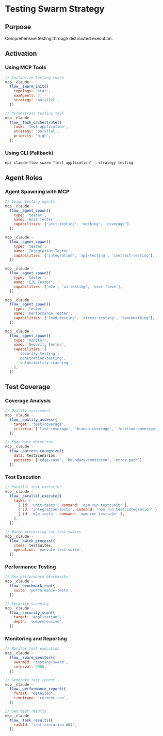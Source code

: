 # Testing Swarm Strategy

## Purpose

Comprehensive testing through distributed execution.

## Activation

### Using MCP Tools

```javascript
// Initialize testing swarm
mcp__claude -
  flow__swarm_init({
    topology: 'star',
    maxAgents: 7,
    strategy: 'parallel',
  })

// Orchestrate testing task
mcp__claude -
  flow__task_orchestrate({
    task: 'test application',
    strategy: 'parallel',
    priority: 'high',
  })
```

### Using CLI (Fallback)

`npx claude-flow swarm "test application" --strategy testing`

## Agent Roles

### Agent Spawning with MCP

```javascript
// Spawn testing agents
mcp__claude -
  flow__agent_spawn({
    type: 'tester',
    name: 'Unit Tester',
    capabilities: ['unit-testing', 'mocking', 'coverage'],
  })

mcp__claude -
  flow__agent_spawn({
    type: 'tester',
    name: 'Integration Tester',
    capabilities: ['integration', 'api-testing', 'contract-testing'],
  })

mcp__claude -
  flow__agent_spawn({
    type: 'tester',
    name: 'E2E Tester',
    capabilities: ['e2e', 'ui-testing', 'user-flows'],
  })

mcp__claude -
  flow__agent_spawn({
    type: 'tester',
    name: 'Performance Tester',
    capabilities: ['load-testing', 'stress-testing', 'benchmarking'],
  })

mcp__claude -
  flow__agent_spawn({
    type: 'monitor',
    name: 'Security Tester',
    capabilities: [
      'security-testing',
      'penetration-testing',
      'vulnerability-scanning',
    ],
  })
```

## Test Coverage

### Coverage Analysis

```javascript
// Quality assessment
mcp__claude -
  flow__quality_assess({
    target: 'test-coverage',
    criteria: ['line-coverage', 'branch-coverage', 'function-coverage'],
  })

// Edge case detection
mcp__claude -
  flow__pattern_recognize({
    data: testScenarios,
    patterns: ['edge-case', 'boundary-condition', 'error-path'],
  })
```

### Test Execution

```javascript
// Parallel test execution
mcp__claude -
  flow__parallel_execute({
    tasks: [
      { id: 'unit-tests', command: 'npm run test:unit' },
      { id: 'integration-tests', command: 'npm run test:integration' },
      { id: 'e2e-tests', command: 'npm run test:e2e' },
    ],
  })

// Batch processing for test suites
mcp__claude -
  flow__batch_process({
    items: testSuites,
    operation: 'execute-test-suite',
  })
```

### Performance Testing

```javascript
// Run performance benchmarks
mcp__claude -
  flow__benchmark_run({
    suite: 'performance-tests',
  })

// Security scanning
mcp__claude -
  flow__security_scan({
    target: 'application',
    depth: 'comprehensive',
  })
```

### Monitoring and Reporting

```javascript
// Monitor test execution
mcp__claude -
  flow__swarm_monitor({
    swarmId: 'testing-swarm',
    interval: 2000,
  })

// Generate test report
mcp__claude -
  flow__performance_report({
    format: 'detailed',
    timeframe: 'current-run',
  })

// Get test results
mcp__claude -
  flow__task_results({
    taskId: 'test-execution-001',
  })
```
